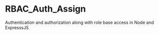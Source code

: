 # RBAC_Auth_Assign
Authentication and authorization along with role base access in Node and ExpresssJS
